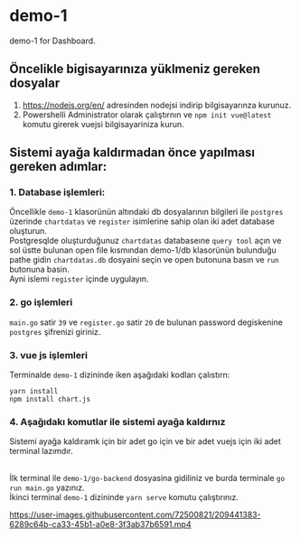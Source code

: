 # demo-1
demo-1 for Dashboard.

## Öncelikle bigisayarınıza yüklmeniz gereken dosyalar

1. https://nodejs.org/en/  adresinden nodejsi indirip bilgisayarınza kurunuz. <br/>
2. Powershelli Administrator olarak çalıştırnın ve `npm init vue@latest` komutu girerek vuejsi bilgisayariniza kurun.


## Sistemi ayağa kaldırmadan önce yapılması gereken adımlar:

### 1. Database işlemleri:

Öncellikle `demo-1` klasorünün altındaki db dosyalarının bilgileri ile `postgres` üzerinde `chartdatas` ve `register` isimlerine sahip olan iki adet database oluşturun. <br/>
Postgresqlde oluşturduğunuz `chartdatas` databaseıne `query tool` açın ve sol üstte bulunan open file kısmından demo-1/db klasorünün bulunduğu pathe gidin `chartdatas.db` dosyaini seçin ve open butonuna basın ve `run` butonuna basin. <br/>
Ayni islemi `register` içinde uygulayın.

### 2. go işlemleri

`main.go` satir `39` ve `register.go` satir `20` de bulunan password degiskenine `postgres` şifrenizi giriniz.

### 3. vue js işlemleri

Terminalde `demo-1` dizininde iken aşağıdaki kodları çalıstırn: <br/>

`yarn install` <br/>
`npm install chart.js`

### 4. Aşağıdakı komutlar ile sistemi ayağa kaldırnız

Sistemi ayağa kaldıramk için bir adet go için ve bir adet vuejs için iki adet terminal lazımdır. <br/> <br/>

İlk terminal ile `demo-1/go-backend` dosyasina gidiliniz ve burda terminale `go run main.go` yazınız. <br/>
İkinci terminal  `demo-1` dizininde `yarn serve` komutu çalıştırınız. <br/>



https://user-images.githubusercontent.com/72500821/209441383-6289c64b-ca33-45b1-a0e8-3f3ab37b6591.mp4



